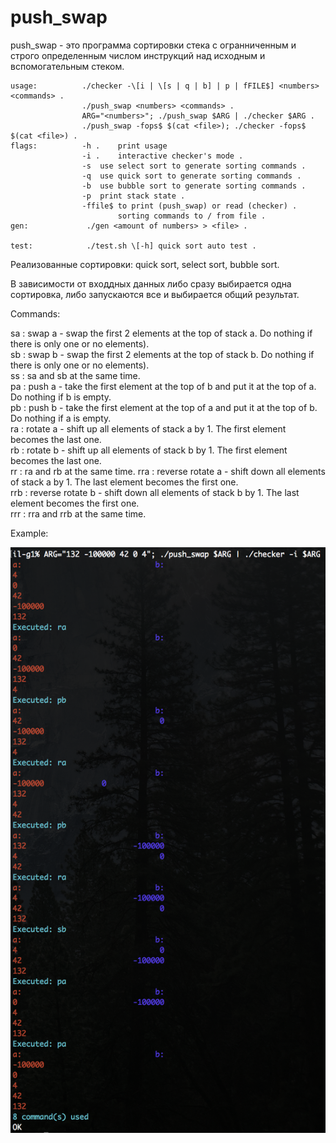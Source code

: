 # push_swap
push_swap - это программа сортировки стека с огранниченным и строго определенным числом инструкций над исходным и вспомогательным стеком.  
```
usage:          ./checker -\[i | \[s | q | b] | p | fFILE$] <numbers> <commands> . 
                ./push_swap <numbers> <commands> . 
                ARG="<numbers>"; ./push_swap $ARG | ./checker $ARG . 
                ./push_swap -fops$ $(cat <file>); ./checker -fops$ $(cat <file>) . 
flags:          -h .    print usage  
                -i .    interactive checker's mode . 
                -s	use select sort to generate sorting commands . 
                -q	use quick sort to generate sorting commands . 
                -b	use bubble sort to generate sorting commands . 
                -p	print stack state . 
                -ffile$ to print (push_swap) or read (checker) . 
                        sorting commands to / from file . 
gen:             ./gen <amount of numbers> > <file> . 

test:            ./test.sh \[-h] quick sort auto test . 
```
Реализованные сортировки: quick sort, select sort, bubble sort.   

В зависимости от входдных данных либо сразу выбирается одна сортировка, либо запускаются все и выбирается общий результат.  

Commands:  

sa : swap a - swap the first 2 elements at the top of stack a. Do nothing if there
is only one or no elements).  
sb : swap b - swap the first 2 elements at the top of stack b. Do nothing if there
is only one or no elements).  
ss : sa and sb at the same time.  
pa : push a - take the first element at the top of b and put it at the top of a. Do
nothing if b is empty.  
pb : push b - take the first element at the top of a and put it at the top of b. Do
nothing if a is empty.  
ra : rotate a - shift up all elements of stack a by 1. The first element becomes
the last one.  
rb : rotate b - shift up all elements of stack b by 1. The first element becomes
the last one.  
rr : ra and rb at the same time.
rra : reverse rotate a - shift down all elements of stack a by 1. The last element
becomes the first one.  
rrb : reverse rotate b - shift down all elements of stack b by 1. The last element
becomes the first one.  
rrr : rra and rrb at the same time.  

Example:  

![Alt text](images/image.png?raw=true "Example") 
